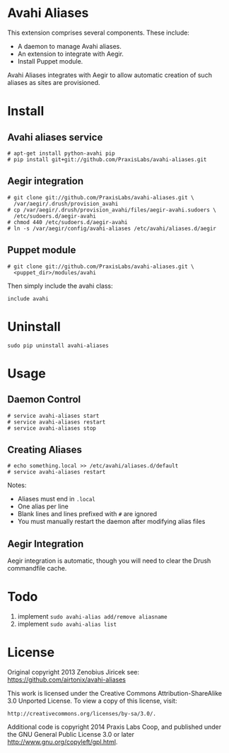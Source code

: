Avahi Aliases
=============

This extension comprises several components. These include:

* A daemon to manage Avahi aliases.
* An extension to integrate with Aegir.
* Install Puppet module.

Avahi Aliases integrates with Aegir to allow automatic creation of such aliases
as sites are provisioned.


Install
=======

Avahi aliases service
---------------------

    # apt-get install python-avahi pip
    # pip install git+git://github.com/PraxisLabs/avahi-aliases.git

Aegir integration
-----------------

    # git clone git://github.com/PraxisLabs/avahi-aliases.git \
      /var/aegir/.drush/provision_avahi
    # cp /var/aegir/.drush/provision_avahi/files/aegir-avahi.sudoers \
      /etc/sudoers.d/aegir-avahi
    # chmod 440 /etc/sudoers.d/aegir-avahi
    # ln -s /var/aegir/config/avahi-aliases /etc/avahi/aliases.d/aegir

Puppet module
-------------

    # git clone git://github.com/PraxisLabs/avahi-aliases.git \
      <puppet_dir>/modules/avahi

Then simply include the avahi class:

    include avahi


Uninstall
==========

    sudo pip uninstall avahi-aliases


Usage
==========

Daemon Control
--------------

    # service avahi-aliases start
    # service avahi-aliases restart
    # service avahi-aliases stop

Creating Aliases
----------------

    # echo something.local >> /etc/avahi/aliases.d/default
    # service avahi-aliases restart

Notes:

* Aliases must end in `.local`
* One alias per line
* Blank lines and lines prefixed with `#` are ignored
* You must manually restart the daemon after modifying alias files

Aegir Integration
-----------------

Aegir integration is automatic, though you will need to clear the Drush
commandfile cache.


Todo
=====

1. implement `sudo avahi-alias add/remove aliasname`
2. implement `sudo avahi-alias list`


License
=======

Original copyright 2013 Zenobius Jiricek
see: https://github.com/airtonix/avahi-aliases

This work is licensed under the Creative Commons Attribution-ShareAlike 3.0
Unported License. To view a copy of this license, visit:

    http://creativecommons.org/licenses/by-sa/3.0/.

Additional code is copyright 2014 Praxis Labs Coop, and published under the
GNU General Public License 3.0 or later http://www.gnu.org/copyleft/gpl.html.
